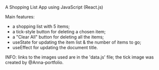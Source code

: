 A Shopping List App using JavaScript (React.js)

Main features:
- a shopping list with 5 items;
- a tick-style button for deleting a chosen item;
- a "Clear All" button for deleting all the items;
- useState for updating the item list & the number of items to go;
- useEffect for updating the document title.


INFO: links to the images used are in the 'data.js' file; the tick image was created by @Anna-portfolio.
